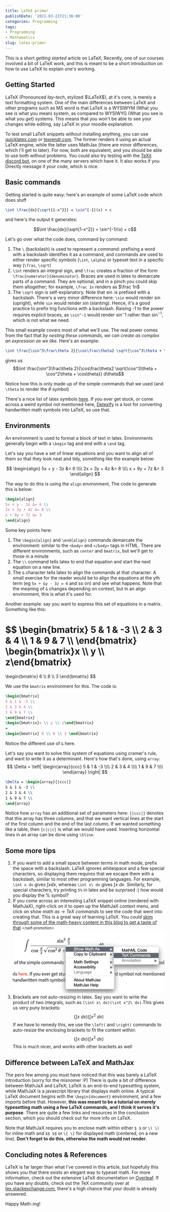 ```yaml
---
title: LaTeX primer
publishDate: '2021-03-21T21:36:00'
categories: Programming
tags:
- Programming
- Mathematics
slug: latex-primer
---
```


This is a short *getting started* article on LaTeX; Recently, one of our courses
involved a bit of LaTeX work, and this is meant to be a short introduction on 
how to use LaTeX to explain one's working.

## Getting Started

LaTeX (Pronounced *lay-tech*, stylized $\LaTeX$), at it's core, is merely a text formatting system. One of the main differences
between LaTeX and other programs such as MS word is that LaTeX is a WYSIWYM 
(What you see is what you mean) system, as compared to WYSIWYG (What you see 
is what you *get*) systems. This means that you won't be able to see your changes
while editing, say LaTeX in your moodle explanation. 

To test small LaTeX snippets without installing anything, you can use 
[quicklatex.com](https://quicklatex.com) or [texrendr.com](http://texrendr.com).
The former renders it using an actual LaTeX engine, while the latter uses 
MathJax (there are minor differences, which I'll get to later). For now, both
are equivalent, and you should be able to use both without problems. You could
also try testing with the [TeXit discord bot](https://top.gg/bot/510789298321096704), on
one of the many servers which have it. It also works if you Directly message it
your code, which is nice.

## Basic commands

Getting started is quite easy: here's an example of some LaTeX code which does stuff
```latex
\int \frac{dx}{\sqrt{1-x^2}} = \sin^{-1}(x) + c
```
and here's the output it generates:

$$\int \frac{dx}{\sqrt{1-x^2}} = \sin^{-1}(x) + c$$

Let's go over what the code does, command by command:

1. The `\` (backslash) is used to represent a *command*: prefixing a word with 
   a backslash identifies it as a command, and commands are used to either
   render specific symbols (`\int`, `\alpha`) or typeset text in a specific way
   (`\frac`, `\sqrt`)
2. `\int` renders an integral sign, and `\frac` creates a fraction of the form
   `\frac{numerator}{denominator}`. Braces are used in latex to demarcate parts
   of a command. They are optional, and in a pinch you could skip them
   altogether; for example, `\frac 1n` renders as $\frac 1n$
3. The `\sqrt` sign is self-explanatory. Note that $\sin$ is prefixed with a 
   backslash. There's a very minor difference here: `\sin` would render $\sin$
   (upright), while `sin` would render $sin$ (slanting). Hence, it's a good
   practice to prefix trig functions with a backslash. Raising -1 to the power
   requires explicit braces, as `\sin^-1` would render $\sin^-1$ rather than
   $\sin^{-1}$, which is not what we need.

This small example covers most of what we'll use. The real power comes from
the fact that *by nesting these commands, we can create as complex an 
expression as we like*. Here's an example:
```latex
\int \frac{\sin^3\frac\theta 2}{\cos\frac\theta2 \sqrt{\cos^3\theta + \cos^2\theta + \cos\theta}} d\theta
```
gives us
$$\int \frac{\sin^3\frac\theta 2}{\cos\frac\theta2 \sqrt{\cos^3\theta + \cos^2\theta + \cos\theta}} d\theta$$

Notice how this is only made up of the simple commands that we used (and `\theta`
to render the $\theta$ symbol)

There's a nice list of latex symbols [here](https://www.egr.msu.edu/~renjian/LaTeX-Math-Symbols.pdf).
If you ever get stuck, or come across a weird symbol not mentioned here, 
[Detexify](https://detexify.kirelabs.org/classify.html) is a tool for converting
handwritten math symbols into LaTeX, so use that. 

## Environments

An environment is used to format a block of text in latex. Environments 
generally begin with a `\begin` tag and end with a `\end` tag. 

Let's say you have a set of linear equations and you want to align all of them
so that they look neat and tidy, something like the example below:

$$
\begin{align}
5x + y - 3z &= 6 \\\\
2x + 3y + 4z &= 8 \\\\
x + 9y + 7z &= 3 
\end{align}
$$

The way to do this is using the `align` environment, The code to generate this
is below:
```latex
\begin{align}
5x + y - 3z &= 6 \\
2x + 3y + 4z &= 8 \\
x + 9y + 7z &= 3 
\end{align}
```

Some key points here:

1. The `\begin{align}` and `\end{align}` commands demarcate the environment: 
   similar to the `<body>` and `</body>` tags in HTML. There are different 
   environments, such as `center` and `bmatrix`, but we'll get to those in a 
   minute
2. The `\\` command tells latex to end that equation and start the next equation
   on a new line.
3. The `&` character tells latex to align the commands at that character. 
   A small exercise for the reader would be to align the equations at the yth term
   (eg `5x + &y - 3z = 6` and so on) and see what happens. Note that the meaning
   of `&` changes depending on context, but in an align environment, this is 
   what it's used for.

Another example: say you want to express this set of equations in a matrix. 
Something like this:

$$
\begin{bmatrix}
5 & 1 & -3 \\\\
2 & 3 & 4 \\\\
1 & 9 & 7 \\\\
\end{bmatrix}
\begin{bmatrix}x \\\\ y \\\\ z\end{bmatrix}
= 
\begin{bmatrix} 6 \\\\ 8 \\\\ 3 \end{bmatrix}
$$

We use the `bmatrix` environment for this. The code is:
```latex
\begin{bmatrix}
5 & 1 & -3 \\
2 & 3 & 4 \\
1 & 9 & 7 \\
\end{bmatrix}
\begin{bmatrix}x \\ y \\ z\end{bmatrix}
= 
\begin{bmatrix} 6 \\ 8 \\ 3 \end{bmatrix}
```

Notice the different use of `&` here.

Let's say you want to solve this system of equations using cramer's rule, and 
want to write it as a determinant. Here's how that's done, using `array`:
$$
\Delta = \left| \begin{array}{ccc}
5 & 1 & -3 \\\\
2 & 3 & 4 \\\\
1 & 9 & 7 \\\\
\end{array} \right|
$$
```latex
\Delta = \begin{array}{|ccc|}
5 & 1 & -3 \\
2 & 3 & 4 \\
1 & 9 & 7 \\
\end{array}
```

Notice how `array` has an additional set of parameters here: `{|ccc|}` denotes
that this array has three columns, and that we want vertical lines at the start
of the first column and the end of the last column. If we wanted something
like a table, then `{c|c|c}` is what we would have used. Inserting horizontal
lines in an array can be done using `\hline`.

## Some more tips

1. If you want to add a small space between terms in math mode, prefix the space
   with a backslash. LaTeX ignores whitespace and a few special characters, so
   displaying them requires that we escape them with a backslash, similar to
   most other programming languages. For example, `\int x dx` gives $\int x dx$, whereas 
   `\int x\ dx` gives $\int x\ dx$. Similarly, for special characters, try 
   printing `5%` in latex and be surprised :) how would you display the % symbol?
2. If you come across an interesting LaTeX snippet online (rendered with MathJaX),
   right-click on it to open up the MathJaX context menu, and click on *show 
   math as -> TeX commands* to see the code that went into creating that.
   This is a great way of learning LaTeX. You could [skim through some of the
   math-heavy content in this blog to get a taste of that](https://aniruddhadeb.com/articles/2020/hard-limits.html)
   <small></self-promotion\></small>
   ![img](/articles/2021/res/math_disp.png)
3. Brackets are not auto-resizing in latex. Say you want to write the product 
   of two integrals, such as `(\int x\ dx)(\int x^2\ dx)`.This gives
   us very puny brackets: $$(\int x\ dx)(\int x^2\ dx)$$ If we have to remedy
   this, we use the `\left(` and `\right)` commands to auto-resize the enclosing
   brackets to fit the content within: $$\left(\int x\ dx\right)\left(\int x^2\ dx\right)$$ This is
   much nicer, and works with other brackets as well

## Difference between LaTeX and MathJax

The pero few among you must have noticed that this was barely a LaTeX introduction
(sorry for the misnomer :P) There is quite a bit of difference between MathJaX
and LaTeX; LaTeX is an end-to-end typesetting system, while MathJaX is a javascript
library that displays math online. A typical LaTeX document begins with the
`\begin{document}` environment, and a few imports before that. However, **this
was meant to be a tutorial on merely typesetting math using a few LaTeX commands,
and I think it serves it's purpose**. There are quite a few links and resources
in the conclusion section, which you should check out for more info on LaTeX.

Note that MathJaX requires you to enclose math within either `$ $` or `\( \)` 
for inline math and `$$ $$` or `\[ \]` for displayed math (centered, on a 
new line). **Don't forget to do this, otherwise the math would not render**.

## Concluding notes & References

LaTeX is far larger than what I've covered in this article, but hopefully this
shows you that there exists an elegant way to typeset math. For more information,
check out the extensive LaTeX documentation on [Overleaf](https://www.overleaf.com/learn).
If you have any doubts, check out the TeX community over at 
[tex.stackexchange.com](https://tex.stackexchange.com), there's a high chance
that your doubt is already answered. 

Happy Math-ing!
